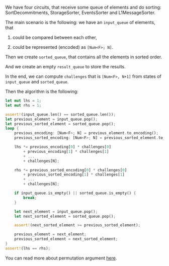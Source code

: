 We have four circuits, that receive some queue of elements and do sorting: SortDecommitments, StorageSorter, EventsSorter and L1MessageSorter.

The main scenario is the following: we have an `input_queue` of elements, that 

1) could be compared between each other,

2) could be represented (encoded) as `[Num<F>; N]`.

Then we create `sorted_queue`, that contains all the elements in sorted order.

And we create an empty `result_queue` to store the results.

In the end, we can compute `challenges` that is `[Num<F>, N+1]` from states of `input_queue` and `sorted_queue`.

Then the algorithm is the following:

```rust
let mut lhs = 1;
let mut rhs = 1;

assert!(input_queue.len() == sorted_queue.len());
let previous_element = input_queue.pop();
let previous_sorted_element = sorted_queue.pop();
loop {
	previous_encoding: [Num<F>; N] = previous_element.to_encoding();
	previous_sorted_encoding: [Num<F>; N] = previous_sorted_element.to_encoding();

	lhs *= previous_encoding[0] * challenges[0]
		+ previous_encoding[1] * challenges[1]
		+ ...
		+ challenges[N];

	rhs *= previous_sorted_encoding[0] * challenges[0]
		+ previous_sorted_encoding[1] * challenges[1]
		+ ...
		+ challenges[N];

	if input_queue.is_empty() || sorted_queue.is_empty() {
		break;
	}

	let next_element = input_queue.pop();
	let next_sorted_element = sorted_queue.pop();

	assert!(next_sorted_element >= previous_sorted_element);

	previous_element = next_element;
	previous_sorted_element = next_sorted_element;
}
assert!(lhs == rhs);
```

You can read more about permutation argument [here](https://triton-vm.org/spec/permutation-argument.html).